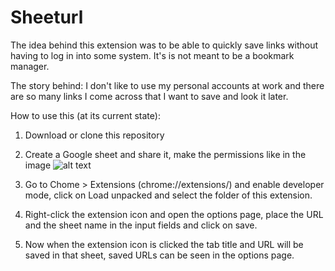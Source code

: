 # Sheeturl
The idea behind this extension was to be able to quickly save links without having to log in into some system. It's is not meant to be a bookmark manager. 

The story behind: I don't like to use my personal accounts at work and there are so many links I come across that I want to save and look it later.  

How to use this (at its current state):

1. Download or clone this repository

2. Create a Google sheet and share it, make the permissions like in the image
    ![alt text][logo]

    [logo]: /img/link-sharing.png "Link-sharing"

6. Go to Chome > Extensions (chrome://extensions/) and enable developer mode, click on Load unpacked and select the folder of this extension.

7. Right-click the extension icon and open the options page, place the URL and the sheet name in the input fields and click on save. 

8. Now when the extension icon is clicked the tab title and URL will be saved in that sheet, saved URLs can be seen in the options page.

